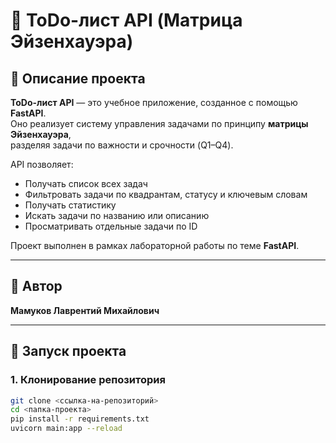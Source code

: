 # 🧭 ToDo-лист API (Матрица Эйзенхауэра)

## 📘 Описание проекта
**ToDo-лист API** — это учебное приложение, созданное с помощью **FastAPI**.  
Оно реализует систему управления задачами по принципу **матрицы Эйзенхауэра**,  
разделяя задачи по важности и срочности (Q1–Q4).

API позволяет:
- Получать список всех задач  
- Фильтровать задачи по квадрантам, статусу и ключевым словам  
- Получать статистику  
- Искать задачи по названию или описанию  
- Просматривать отдельные задачи по ID  

Проект выполнен в рамках лабораторной работы по теме **FastAPI**.

---

## 👤 Автор
**Мамуков Лаврентий Михайлович**

---

## 🚀 Запуск проекта

### 1. Клонирование репозитория
```bash
git clone <ссылка-на-репозиторий>
cd <папка-проекта>
pip install -r requirements.txt
uvicorn main:app --reload